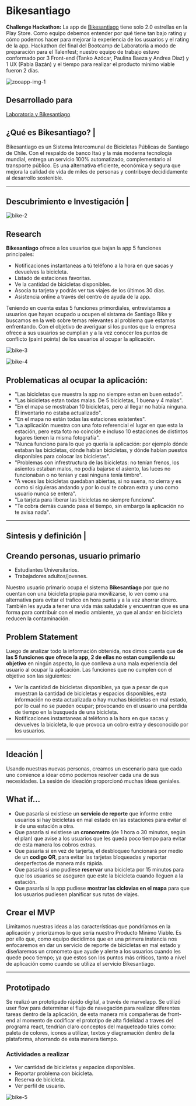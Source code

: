 # Bikesantiago

**Challenge Hackathon:** La app de [Bikesantiago](https://play.google.com/store/apps/details?id=com.bikesantiagoapp) tiene solo 2.0 estrellas en la Play Store. Como equipo debemos entender por qué tiene tan bajo rating y cómo podemos hacer para mejorar la experiencia de los usuarios y el rating de la app.
Hackathon del final del Bootcamp de Laboratoria a modo de preparación para el Talenfest; nuestro equipo de trabajo estuvo conformado por 3 Front-end (Tanko Azócar, Paulina Baeza y Andrea Diaz) y 1 UX (Pabla Bazán) y el tiempo para realizar el producto minimo viable fueron 2 días.

![zooapp-img-1](https://user-images.githubusercontent.com/32286870/37943810-8d9bb4c6-314f-11e8-9e2a-2a2b423de10d.png)

## Desarrollado para 
[Laboratoria y Bikesantiago](https://marvelapp.com/c8f7hgj/screen/40092310)

## ¿Qué es Bikesantiago? |
Bikesantiago es un Sistema Intercomunal de Bicicletas Públicas de Santiago de Chile. Con el respaldo de banco Itaú y la más moderna tecnología mundial, entrega un servicio 100% automatizado, complementario al transporte público. Es una alternativa eficiente, económica y segura que mejora la calidad de vida de miles de personas y contribuye decididamente al desarrollo sostenible.

***

## Descubrimiento e Investigación |

![bike-2](https://user-images.githubusercontent.com/32286870/37944210-235094e0-3151-11e8-915f-83edf7909cba.jpg)

## Research
**Bikesantiago** ofrece a los usuarios que bajan la app 5 funciones principales:
- Notificaciones instantaneas a tú teléfono a la hora en que sacas y devuelves la bicicleta.
- Listado de estaciones favoritas.
- Ve la cantidad de bicicletas disponibles.
- Asocia tu tarjeta y podrás ver tus viajes de los últimos 30 días.
- Asistencia online a través del centro de ayuda de la app. 

Teniendo en cuenta estas 5 funciones primordiales, entrevistamos a usuarios que hayan ocupado u ocupen el sistama de Santiago Bike y buscamos en la web sobre temas relevantes al problema que estamos enfrentando. Con el objetivo de averiguar si los puntos que la empresa ofrece a sus usuarios se cumplian y a la vez conocer los puntos de conflicto (paint points) de los usuarios al ocupar la aplicación.

![bike-3](https://user-images.githubusercontent.com/32286870/37944868-c8ffa758-3153-11e8-90bf-fa1a7f50c091.jpg)

![bike-4](https://user-images.githubusercontent.com/32286870/37945275-c509d220-3155-11e8-84de-0317260f6701.jpg)

## Problematicas al ocupar la aplicación:
- "Las bicicletas que muestra la app no siempre estan en buen estado".
- "Las bicicletas estan todas malas. De 5 bicicletas, 1 buena y 4 malas".
- "En el mapa se mostraban 10 bicicletas, pero al llegar no había ninguna. El inventario no estaba actualizado".
- "En el mapa no están todas las estaciones existentes".
- "La aplicación muestra con una foto referencial el lugar en que esta la estación, pero esta foto no coincide e incluso 10 estaciones de distintos lugares tienen la misma fotografía".
- "Nunca funciono para lo que yo quería la aplicación: por ejemplo dónde estaban las bicicletas, dónde habían bicicletas, y dónde habían puestos disponibles para colocar las bicicletas".
- "Problemas con infrestructura de las bicicletas: no tenían frenos, los asientos estaban malos, no podía bajarse el asiento, las luces no funcionaban o no tenian y casi ninguna tenía timbre".
- "A veces las bicicletas quedaban abiertas, si no suena, no cierra y es como si siguieras andando y por lo cual te cobran extra y uno como usuario nunca se entera".
- "La tarjeta para liberar las bicicletas no siempre funciona".
- "Te cobra demás cuando pasa el tiempo, sin embargo la aplicación no te avisa nada".

***

## Sintesis y definición |

## Creando personas, usuario primario
- Estudiantes Universitarios.
- Trabajadores adultos/jovenes.

Nuestro usuario primario ocupa el sistema **Bikesantiago** por que no cuentan con una bicicleta propia para movilizarse, lo ven como una alternativa para evitar el trafico en hora punta y a la vez ahorrar dinero. También les ayuda a tener una vida más saludable y encuentran que es una forma para contribuir con el medio ambiente, ya que al andar en bicicleta reducen la contaminación.

## Problem Statement
Luego de analizar todo la información obtenida, nos dimos cuenta que **de las 5 funciones que ofrece la app, 2 de ellas no estan cumpliendo su objetivo** en ningún aspecto, lo que conlleva a una mala experiencia del usuario al ocupar la aplicación. Las funciones que no cumplen con el objetivo son las siguientes:
- Ver la cantidad de bicicletas disponibles, ya que a pesar de que muestran la cantidad de bicicletas y espacios disponibles, esta información no esta actualizada o hay muchas bicicletas en mal estado, por lo cual no se pueden ocupar; provocando en el usuario una perdida de tiempo en la busqueda de una bicicleta.
- Notificaciones instantaneas al teléfono a la hora en que sacas y devuelves la bicicleta, lo que provoca un cobro extra y desconocido por los usuarios.

***

## Ideación |
Usando nuestras nuevas personas, creamos un escenario para que cada uno comience a idear cómo podemos resolver cada una de sus necesidades. La sesión de ideación proporcionó muchas ideas geniales.

## What if… 
- Que pasaría si existiese un **servicio de reporte** que informe entre usuarios si hay bicicletas en mal estado en las estaciones para evitar el ir de una estación a otra. 
- Que pasaría si existiese un **cronometro** (de 1 hora o 30 minutos, según el plan) que avise a los usuarios que les queda poco tiempo para evitar de esta manera los cobros extras.
- Que pasaría si en vez de tarjerta, el desbloqueo funcionará por medio de un **codigo QR**, para evitar las tarjetas bloqueadas y reportar desperfectos de manera más rápida.
- Que pasaría si uno pudiese **reservar** una bicicleta por 15 minutos para que los usuarios se aseguren que este la bicicleta cuando lleguen a la estación.
- Que pasaría si la app pudiese **mostrar las ciclovias en el mapa** para que los usuarios pudiesen planificar sus rutas de viajes.

## Crear el MVP 
Limitamos nuestras ideas a las características que pondríamos en la aplicación y priorizamos lo que sería nuestro Producto Minimo Viable. Es por ello que, como equipo decidimos que en una primera instancia nos enfocaremos en dar un servicio de reporte de bicicletas en mal estado y diseñaremos un cronometo que ayude y alerte a los usuarios cuando les quede poco tiempo; ya que estos son los puntos más criticos, tanto a nivel de aplicación como cuando se utiliza el servicio Bikesantiago.

***

## Prototipado
Se realizó un prototipado rápido digital, a través de marvelapp. Se utilizó user flow para determinar el flujo de navegación para realizar diferentes tareas dentro de la aplicación, de esta manera mis compañeras de front-end al momento de codificar el prototipo de alta fidelidad a traves del programa react, tendrían claro conceptos del maqueteado tales como: paleta de colores, iconos a utilizar, textos y diagramación dentro de la plataforma, ahorrando de esta manera tiempo.

### Actividades a realizar
- Ver cantidad de bicicletas y espacios disponibles.
- Reportar problema con bicicleta.
- Reserva de bicicleta.
- Ver perfil de usuario.

![bike-5](https://user-images.githubusercontent.com/32286870/38200013-1ea1094e-3669-11e8-8f76-d7798f344f6d.jpg)
